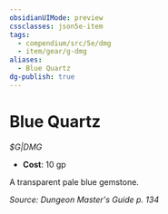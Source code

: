 ```yaml
---
obsidianUIMode: preview
cssclasses: json5e-item
tags:
  - compendium/src/5e/dmg
  - item/gear/g-dmg
aliases:
  - Blue Quartz
dg-publish: true
---
```

# Blue Quartz
*$G|DMG*  

- **Cost**: 10 gp

A transparent pale blue gemstone.

*Source: Dungeon Master's Guide p. 134*